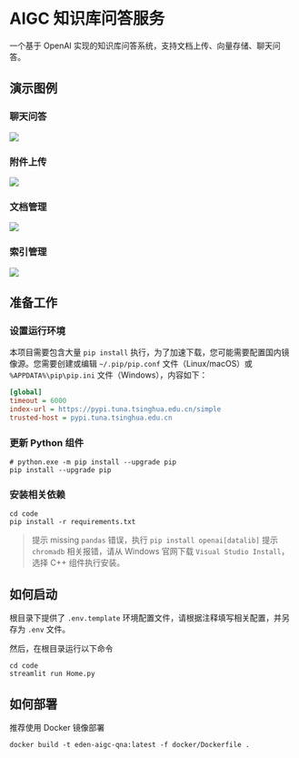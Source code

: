 # AIGC 知识库问答服务

一个基于 OpenAI 实现的知识库问答系统，支持文档上传、向量存储、聊天问答。

## 演示图例

### 聊天问答

![](https://cdn.jsdelivr.net/gh/shiyindaxiaojie/images/eden-aigc-qna/chat.png)

### 附件上传

![](https://cdn.jsdelivr.net/gh/shiyindaxiaojie/images/eden-aigc-qna/add-document.png)

### 文档管理

![](https://cdn.jsdelivr.net/gh/shiyindaxiaojie/images/eden-aigc-qna/document-management.png)

### 索引管理

![](https://cdn.jsdelivr.net/gh/shiyindaxiaojie/images/eden-aigc-qna/index-management.png)

## 准备工作

### 设置运行环境

本项目需要包含大量 `pip install` 执行，为了加速下载，您可能需要配置国内镜像源。您需要创建或编辑 `~/.pip/pip.conf` 文件（Linux/macOS）或 `%APPDATA%\pip\pip.ini` 文件（Windows），内容如下：
```ini
[global]
timeout = 6000
index-url = https://pypi.tuna.tsinghua.edu.cn/simple
trusted-host = pypi.tuna.tsinghua.edu.cn
```


### 更新 Python 组件

```shell
# python.exe -m pip install --upgrade pip
pip install --upgrade pip
```

### 安装相关依赖

```shell
cd code
pip install -r requirements.txt
```

> 提示 missing `pandas` 错误，执行 `pip install openai[datalib]`
> 提示 `chromadb` 相关报错，请从 Windows 官网下载 `Visual Studio Install`，选择 C++ 组件执行安装。


## 如何启动

根目录下提供了 `.env.template` 环境配置文件，请根据注释填写相关配置，并另存为 `.env` 文件。

然后，在根目录运行以下命令

```shell
cd code
streamlit run Home.py
```

## 如何部署

推荐使用 Docker 镜像部署

```shell
docker build -t eden-aigc-qna:latest -f docker/Dockerfile .
```

